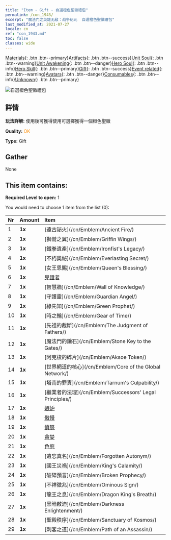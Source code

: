 ```yaml
---
title: "Item - Gift - 自選橙色聖徽禮包"
permalink: /con_1943/
excerpt: "魔法门之英雄无敌：战争纪元  自選橙色聖徽禮包"
last_modified_at: 2021-07-27
locale: cn
ref: "con_1943.md"
toc: false
classes: wide
---
```

 [Materials](/ItemsCN/){: .btn .btn--primary}[Artifacts](/ItemsCN/Artifacts/){: .btn .btn--success}[Unit Soul](/ItemsCN/UnitSoul/){: .btn .btn--warning}[Unit Awakening](/ItemsCN/UnitAwakening/){: .btn .btn--danger}[Hero Soul](/ItemsCN/HeroSoul/){: .btn .btn--info}[Hero Skill](/ItemsCN/HeroSkill/){: .btn .btn--primary}[Gift](/ItemsCN/Gift/){: .btn .btn--success}[Event related](/ItemsCN/Events/){: .btn .btn--warning}[Avatars](/ItemsCN/Avatars/){: .btn .btn--danger}[Consumables](/ItemsCN/Consumables/){: .btn .btn--info}[Unknown](/ItemsCN/Unknown/){: .btn .btn--primary}

 ![自選橙色聖徽禮包](/images/t/i_907416.png)

## 詳情
 **玩法詳解:** 使用後可獲得使用可選擇獲得一個橙色聖徽

 **Quality:** <span style="color: #FF8C00">OK</span>

 **Type:** Gift

## Gather

  None

## This item contains:

 **Required Level to open:** 1

 You would need to choose 1 item from the list (0):

  | Nr | Amount |     Item    |
  |:---|:-------|:------------|
  | 1 |  **1x** | [遠古祕火](/cn/Emblem/Ancient Fire/) |  | 
  | 2 |  **1x** | [獅鷲之翼](/cn/Emblem/Griffin Wings/) |  | 
  | 3 |  **1x** | [鐵拳遺產](/cn/Emblem/Ironfist's Legacy/) |  | 
  | 4 |  **1x** | [不朽奧祕](/cn/Emblem/Everlasting Secret/) |  | 
  | 5 |  **1x** | [女王恩賜](/cn/Emblem/Queen's Blessing/) |  | 
  | 6 |  **1x** | [見證者](/cn/Emblem/Witness/) |  | 
  | 7 |  **1x** | [智慧牆](/cn/Emblem/Wall of Knowledge/) |  | 
  | 8 |  **1x** | [守護靈](/cn/Emblem/Guardian Angel/) |  | 
  | 9 |  **1x** | [綠先知](/cn/Emblem/Green Prophet/) |  | 
  | 10 |  **1x** | [時之輪](/cn/Emblem/Gear of Time/) |  | 
  | 11 |  **1x** | [先祖的裁斷](/cn/Emblem/The Judgment of Fathers/) |  | 
  | 12 |  **1x** | [魔法門的鑰石](/cn/Emblem/Stone Key to the Gates/) |  | 
  | 13 |  **1x** | [阿克梭的碎片](/cn/Emblem/Aksoe Token/) |  | 
  | 14 |  **1x** | [世界網道的核心](/cn/Emblem/Core of the Global Network/) |  | 
  | 15 |  **1x** | [塔南的罪責](/cn/Emblem/Tarnum's Culpability/) |  | 
  | 16 |  **1x** | [繼業者的法理](/cn/Emblem/Successors' Legal Principles/) |  | 
  | 17 |  **1x** | [嫉妒](/cn/Emblem/Jealousy/) |  | 
  | 18 |  **1x** | [傲慢](/cn/Emblem/Arrogance/) |  | 
  | 19 |  **1x** | [憤怒](/cn/Emblem/Anger/) |  | 
  | 20 |  **1x** | [貪婪](/cn/Emblem/Greed/) |  | 
  | 21 |  **1x** | [色慾](/cn/Emblem/Lust/) |  | 
  | 22 |  **1x** | [遺忘真名](/cn/Emblem/Forgotten Autonym/) |  | 
  | 23 |  **1x** | [國王災禍](/cn/Emblem/King's Calamity/) |  | 
  | 24 |  **1x** | [破碎預言](/cn/Emblem/Broken Prophecy/) |  | 
  | 25 |  **1x** | [不祥徵兆](/cn/Emblem/Ominous Sign/) |  | 
  | 26 |  **1x** | [龍王之息](/cn/Emblem/Dragon King's Breath/) |  | 
  | 27 |  **1x** | [黑暗啟迪](/cn/Emblem/Darkness Enlightenment/) |  | 
  | 28 |  **1x** | [聖殿秩序](/cn/Emblem/Sanctuary of Kosmos/) |  | 
  | 29 |  **1x** | [刺客之道](/cn/Emblem/Path of an Assassin/) |  | 
